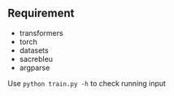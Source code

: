 ## Requirement
- transformers
- torch
- datasets
- sacrebleu
- argparse

Use `python train.py -h` to check running input
